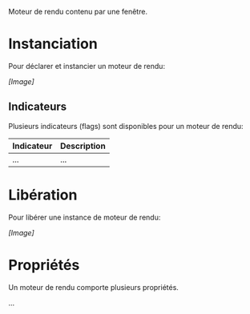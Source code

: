 Moteur de rendu contenu par une fenêtre.

# Instanciation

Pour déclarer et instancier un moteur de rendu:

*[Image]*

## Indicateurs

Plusieurs indicateurs (flags) sont disponibles pour un moteur de rendu:

|Indicateur           |Description                              |
|---------------------|-----------------------------------------|
|...                  |...                                      |

# Libération

Pour libérer une instance de moteur de rendu:

*[Image]*

# Propriétés

Un moteur de rendu comporte plusieurs propriétés.

...